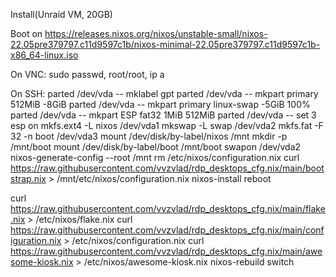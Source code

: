 Install(Unraid VM, 20GB)

Boot on https://releases.nixos.org/nixos/unstable-small/nixos-22.05pre379797.c11d9597c1b/nixos-minimal-22.05pre379797.c11d9597c1b-x86_64-linux.iso

On VNC:
sudo passwd, root/root, ip a

On SSH:
parted /dev/vda -- mklabel gpt
parted /dev/vda -- mkpart primary 512MiB -8GiB
parted /dev/vda -- mkpart primary linux-swap -5GiB 100%
parted /dev/vda -- mkpart ESP fat32 1MiB 512MiB
parted /dev/vda -- set 3 esp on
mkfs.ext4 -L nixos /dev/vda1
mkswap -L swap /dev/vda2
mkfs.fat -F 32 -n boot /dev/vda3
mount /dev/disk/by-label/nixos /mnt
mkdir -p /mnt/boot
mount /dev/disk/by-label/boot /mnt/boot
swapon /dev/vda2
nixos-generate-config --root /mnt
rm /etc/nixos/configuration.nix
curl https://raw.githubusercontent.com/vvzvlad/rdp_desktops_cfg.nix/main/bootstrap.nix > /mnt/etc/nixos/configuration.nix
nixos-install
reboot

curl https://raw.githubusercontent.com/vvzvlad/rdp_desktops_cfg.nix/main/flake.nix > /etc/nixos/flake.nix
curl https://raw.githubusercontent.com/vvzvlad/rdp_desktops_cfg.nix/main/configuration.nix > /etc/nixos/configuration.nix
curl https://raw.githubusercontent.com/vvzvlad/rdp_desktops_cfg.nix/main/awesome-kiosk.nix > /etc/nixos/awesome-kiosk.nix
nixos-rebuild switch
